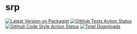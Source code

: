 # srp



[![Latest Version on Packagist](https://img.shields.io/packagist/v/seatplus/srp.svg?style=flat-square)](https://packagist.org/packages/seatplus/srp)
[![GitHub Tests Action Status](https://img.shields.io/github/workflow/status/seatplus/srp/Laravel?label=Tests)](https://github.com/seatplus/srp/actions?query=workflow%3Alaravel+branch%3Amaster)
[![GitHub Code Style Action Status](https://img.shields.io/github/workflow/status/seatplus/srp/Check%20&%20fix%20styling?label=code%20style)](https://github.com/seatplus/srp/actions?query=workflow%3A"Check+%26+fix+styling"+branch%3Amaster)
[![Total Downloads](https://img.shields.io/packagist/dt/seatplus/srp.svg?style=flat-square)](https://packagist.org/packages/seatplus/srp)